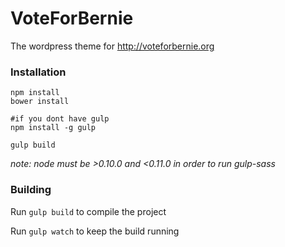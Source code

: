 # VoteForBernie
The wordpress theme for http://voteforbernie.org

### Installation
```
npm install
bower install

#if you dont have gulp
npm install -g gulp

gulp build
```

*note: node must be >0.10.0 and <0.11.0 in order to run gulp-sass*

### Building

Run `gulp build` to compile the project

Run `gulp watch` to keep the build running
